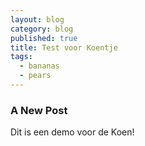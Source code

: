 ```yaml
---
layout: blog
category: blog
published: true
title: Test voor Koentje
tags:
  - bananas
  - pears
---
```

### A New Post

Dit is een demo voor de Koen!
